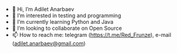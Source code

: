 - 👋 Hi, I’m Adilet Anarbaev
- 👀 I’m interested in testing and programming
- 🌱 I’m currently learning Python and Java
- 💞️ I’m looking to collaborate on Open Source
- 📫 How to reach me: telegram (https://t.me/Red_Frunze), e-mail (adilet.anarbaev@gmail.com)

<!---
reedjohnnny/reedjohnnny is a ✨ special ✨ repository because its `README.md` (this file) appears on your GitHub profile.
You can click the Preview link to take a look at your changes.
--->
